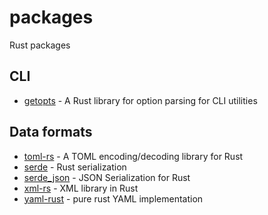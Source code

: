 # packages
Rust packages

## CLI
- [getopts](https://github.com/rust-lang-nursery/getopts) - A Rust library for
  option parsing for CLI utilities

## Data formats
- [toml-rs](https://github.com/alexcrichton/toml-rs) - A TOML encoding/decoding
  library for Rust
- [serde](https://github.com/serde-rs/serde) - Rust serialization
- [serde_json](https://github.com/serde-rs/json) - JSON Serialization for Rust
- [xml-rs](https://github.com/netvl/xml-rs) - XML library in Rust
- [yaml-rust](https://github.com/chyh1990/yaml-rust) - pure rust YAML
  implementation
